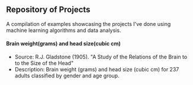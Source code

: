 
## Repository of Projects

A compilation of examples showcasing the projects I've done using machine learning algorithms and data analysis.

 
#### Brain weight(grams) and head size(cubic cm)

  - Source: R.J. Gladstone (1905). "A Study of the Relations of the Brain to to the Size of the Head"
  - Description: Brain weight (grams) and head size (cubic cm) for 237 adults classified by gender and age group.

